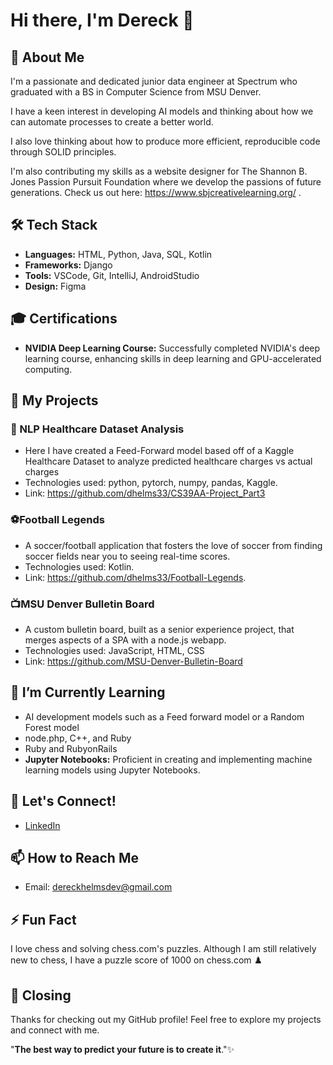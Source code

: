 # Hi there, I'm Dereck 👋

## 🚀 About Me

I'm a passionate and dedicated junior data engineer at Spectrum who graduated with a BS in Computer Science from MSU Denver.

I have a keen interest in developing AI models and thinking about how we can automate processes to create a better world.  

I also love thinking about how to produce more efficient, reproducible code through SOLID principles. 

I'm also contributing my skills as a website designer for The Shannon B. Jones Passion Pursuit Foundation where we develop the passions of future generations. Check us out here: https://www.sbjcreativelearning.org/ .

## 🛠️ Tech Stack

- **Languages:** HTML, Python, Java, SQL, Kotlin
- **Frameworks:** Django
- **Tools:** VSCode, Git, IntelliJ, AndroidStudio 
- **Design:** Figma

##  🎓 Certifications
- **NVIDIA Deep Learning Course:** Successfully completed NVIDIA's deep learning course, enhancing skills in deep learning and GPU-accelerated computing.

## 🔧 My Projects

### 📌 NLP Healthcare Dataset Analysis
- Here I have created a Feed-Forward model based off of a Kaggle Healthcare Dataset to analyze predicted healthcare charges vs actual charges
- Technologies used: python, pytorch, numpy, pandas, Kaggle.
- Link: https://github.com/dhelms33/CS39AA-Project_Part3

### ⚽Football Legends
- A soccer/football application that fosters the love of soccer from finding soccer fields near you to seeing real-time scores.
- Technologies used: Kotlin.
- Link: https://github.com/dhelms33/Football-Legends.

### 📺MSU Denver Bulletin Board
- A custom bulletin board, built as a senior experience project, that merges aspects of a SPA with a node.js webapp.
- Technologies used: JavaScript, HTML, CSS
- Link: https://github.com/MSU-Denver-Bulletin-Board

## 🌱 I’m Currently Learning

- AI development models such as a Feed forward model or a Random Forest model
- node.php, C++, and Ruby
- Ruby and RubyonRails
- **Jupyter Notebooks:** Proficient in creating and implementing machine learning models using Jupyter Notebooks.
## 🔗 Let's Connect!

- [LinkedIn](https://www.linkedin.com/in/dereck-helms-211593186/)

## 📫 How to Reach Me

- Email: dereckhelmsdev@gmail.com

## ⚡ Fun Fact

I love chess and solving chess.com's puzzles. Although I am still relatively new to chess, I have a puzzle score of 1000 on chess.com ♟️

## 👋 Closing

Thanks for checking out my GitHub profile! Feel free to explore my projects and connect with me. 

"**The best way to predict your future is to create it**."✨
